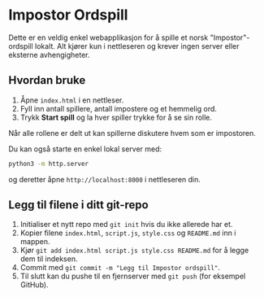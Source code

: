 # Impostor Ordspill

Dette er en veldig enkel webapplikasjon for å spille et norsk "Impostor"-ordspill lokalt. Alt kjører kun i nettleseren og krever ingen server eller eksterne avhengigheter.

## Hvordan bruke

1. Åpne `index.html` i en nettleser.
2. Fyll inn antall spillere, antall impostere og et hemmelig ord.
3. Trykk **Start spill** og la hver spiller trykke for å se sin rolle.

Når alle rollene er delt ut kan spillerne diskutere hvem som er impostoren.

Du kan også starte en enkel lokal server med:

```bash
python3 -m http.server
```

og deretter åpne `http://localhost:8000` i nettleseren din.

## Legg til filene i ditt git-repo

1. Initialiser et nytt repo med `git init` hvis du ikke allerede har et.
2. Kopier filene `index.html`, `script.js`, `style.css` og `README.md` inn i mappen.
3. Kjør `git add index.html script.js style.css README.md` for å legge dem til indeksen.
4. Commit med `git commit -m "Legg til Impostor ordspill"`.
5. Til slutt kan du pushe til en fjernserver med `git push` (for eksempel GitHub).

